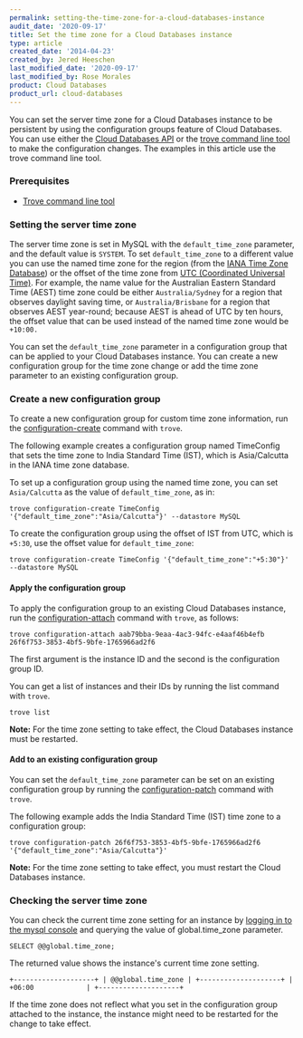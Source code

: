 ```yaml
---
permalink: setting-the-time-zone-for-a-cloud-databases-instance
audit_date: '2020-09-17'
title: Set the time zone for a Cloud Databases instance
type: article
created_date: '2014-04-23'
created_by: Jered Heeschen
last_modified_date: '2020-09-17'
last_modified_by: Rose Morales
product: Cloud Databases
product_url: cloud-databases
---
```


You can set the server time zone for a Cloud Databases instance to be persistent
by using the configuration groups feature of Cloud Databases. You can use either
the [Cloud Databases
API](https://docs.rackspace.com/docs/cloud-databases/v1/getting-started/manage-tz-ovw/)
or the [trove command line
tool](https://docs.rackspace.com/support/how-to/managing-configuration-groups-for-cloud-databases-with-the-trove-command-line-tool)
to make the configuration changes. The examples in this article use the trove
command line tool.

### Prerequisites

- [Trove command line
  tool](https://docs.rackspace.com/support/how-to/managing-configuration-groups-for-cloud-databases-with-the-trove-command-line-tool)

### Setting the server time zone

The server time zone is set in MySQL with the `default_time_zone` parameter, and the
default value is `SYSTEM`. To set `default_time_zone` to a different value you
can use the named time zone for the region (from the [IANA Time Zone
Database](https://en.wikipedia.org/wiki/List_of_tz_database_time_zones)) or the
offset of the time zone from [UTC (Coordinated Universal
Time)](https://en.wikipedia.org/wiki/Coordinated_Universal_Time). For example,
the name value for the Australian Eastern Standard Time (AEST) time zone could
be either `Australia/Sydney` for a region that observes daylight saving time, or
`Australia/Brisbane` for a region that observes AEST year-round; because AEST is
ahead of UTC by ten hours, the offset value that can be used instead of the
named time zone would be `+10:00.`

You can set the `default_time_zone` parameter in a configuration group that can
be applied to your Cloud Databases instance. You can create a new configuration
group for the time zone change or add the time zone parameter to an existing
configuration group.

### Create a new configuration group

To create a new configuration group for custom time zone information, run the
[configuration-create](https://docs.rackspace.com/support/how-to/managing-configuration-groups-for-cloud-databases-with-the-trove-command-line-tool#create-a-new-configuration-group)
command with `trove`.

The following example creates a configuration group named TimeConfig that sets
the time zone to India Standard Time (IST), which is Asia/Calcutta in the IANA
time zone database.

To set up a configuration group using the named time zone, you can set
`Asia/Calcutta` as the value of `default_time_zone`, as in:

    trove configuration-create TimeConfig '{"default_time_zone":"Asia/Calcutta"}' --datastore MySQL

To create the configuration group using the offset of IST from UTC, which is
`+5:30`, use the offset value for `default_time_zone`:

    trove configuration-create TimeConfig '{"default_time_zone":"+5:30"}' --datastore MySQL

#### Apply the configuration group

To apply the configuration group to an existing Cloud Databases instance, run
the
[configuration-attach](https://docs.rackspace.com/support/how-to/managing-configuration-groups-for-cloud-databases-with-the-trove-command-line-tool#apply-a-configuration-group-to-an-existing-instance)
command with `trove`, as follows:

    trove configuration-attach aab79bba-9eaa-4ac3-94fc-e4aaf46b4efb 26f6f753-3853-4bf5-9bfe-1765966ad2f6

The first argument is the instance ID and the second is the configuration group
ID.

You can get a list of instances and their IDs by running the list command with
`trove`.

    trove list

**Note:** For the time zone setting to take effect, the Cloud Databases instance
must be restarted.

#### Add to an existing configuration group

You can set the `default_time_zone` parameter can be set on an existing
configuration group by running the
[configuration-patch](https://docs.rackspace.com/support/how-to/managing-configuration-groups-for-cloud-databases-with-the-trove-command-line-tool#modify-configuration-groups)
command with `trove`.

The following example adds the India Standard Time (IST) time zone to a
configuration group:

    trove configuration-patch 26f6f753-3853-4bf5-9bfe-1765966ad2f6 '{"default_time_zone":"Asia/Calcutta"}'

**Note:** For the time zone setting to take effect, you must restart the Cloud Databases instance.

### Checking the server time zone

You can check the current time zone setting for an instance by [logging in to
the mysql
console](https://docs.rackspace.com/support/how-to/connect-to-a-cloud-databases-instance)
and querying the value of global.time\_zone parameter.

    SELECT @@global.time_zone;

The returned value shows the instance's current time zone setting.

    +--------------------+ | @@global.time_zone | +--------------------+ | +06:00             | +--------------------+

If the time zone does not reflect what you set in the configuration group
attached to the instance, the instance might need to be restarted for the change
to take effect.
